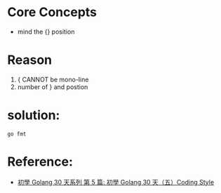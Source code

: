 
# Core Concepts
- mind the {} position

# Reason
1. { CANNOT be mono-line
2. number of } and postion

# solution:
`go fmt`

# Reference:
- [初學 Golang 30 天系列 第 5 篇: 初學 Golang 30 天（五）Coding Style](https://ithelp.ithome.com.tw/articles/10156095)